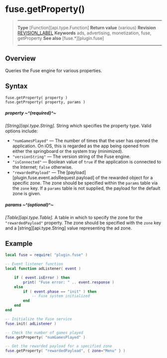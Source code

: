 # fuse.getProperty()

> --------------------- ------------------------------------------------------------------------------------------
> __Type__              [Function][api.type.Function]
> __Return value__      (various)
> __Revision__          [REVISION_LABEL](REVISION_URL)
> __Keywords__          ads, advertising, monetization, fuse, getProperty
> __See also__          [fuse.*][plugin.fuse]
> --------------------- ------------------------------------------------------------------------------------------


## Overview

Queries the Fuse engine for various properties.


## Syntax

	fuse.getProperty( property )
	fuse.getProperty( property, params )

##### property ~^(required)^~
_[String][api.type.String]._ String which specifies the property type. Valid options include:

* `"numGamesPlayed"` &mdash; The number of times that the user has opened the application. On iOS, this is regarded as the app being opened from either the springboard or the system tray (minimized).
* `"versionString"` &mdash; The version string of the Fuse engine.
* `"isConnected"` &mdash; Boolean value of `true` if the application is connected to the Internet; `false` otherwise.
* `"rewardedPayload"` &mdash; The [payload][plugin.fuse.event.adsRequest.payload] of the rewarded object for a specific zone. The zone should be specified within the `params` table via the `zone` key. If a `params` table is not supplied, the payload for the default zone is given.

##### params ~^(optional)^~
_[Table][api.type.Table]._ A table in which to specify the zone for the `"rewardedPayload"` property. The zone should be specified with the `zone` key and a [string][api.type.String] value representing the ad zone.


## Example

``````lua
local fuse = require( "plugin.fuse" )

-- Event listener function
local function adListener( event )

	if ( event.isError ) then
		print( "Fuse error: " .. event.response )
	else
		if ( event.phase == "init" ) then
			-- Fuse system initialized
		end
	end
end

-- Initialize the Fuse service
fuse.init( adListener )

-- Check the number of games played
fuse.getProperty( "numGamesPlayed" )

-- Get the rewarded payload for a specified zone
fuse.getProperty( "rewardedPayload", { zone="Menu" } )
``````